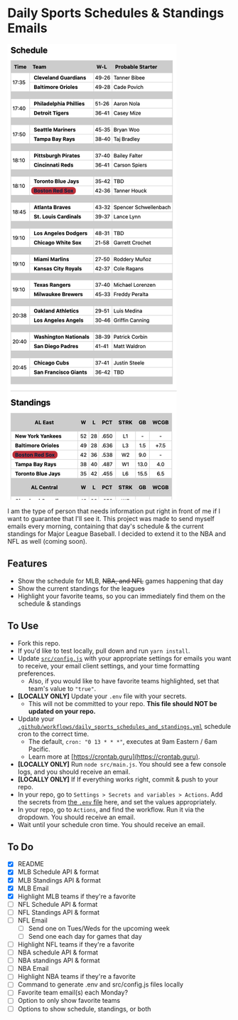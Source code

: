 # Daily Sports Schedules & Standings Emails

![A screenshot of the MLB email](/images/mlb-screenshot.png)

I am the type of person that needs information put right in front of me if I want to guarantee that I'll see it. This project was made to send myself emails every morning, containing that day's schedule & the current standings for Major League Baseball. I decided to extend it to the NBA and NFL as well (coming soon).

## Features

- Show the schedule for MLB, ~~NBA, and NFL~~ games happening that day
- Show the current standings for the league~~s~~
- Highlight your favorite teams, so you can immediately find them on the schedule & standings

## To Use

- Fork this repo.
- If you'd like to test locally, pull down and run `yarn install`.
- Update [`src/config.js`](src/config.js) with your appropriate settings for emails you want to receive, your email client settings, and your time formatting preferences.
  - Also, if you would like to have favorite teams highlighted, set that team's value to `"true"`.
- **[LOCALLY ONLY]** Update your `.env` file with your secrets.
  - This will not be committed to your repo. **This file should NOT be updated on your repo.**
- Update your [`.github/workflows/daily_sports_schedules_and_standings.yml`](.github/workflows/daily_sports_schedules_and_standings.yml) schedule cron to the correct time.
  - The default, `cron: "0 13 * * *"`, executes at 9am Eastern / 6am Pacific.
  - Learn more at [https://crontab.guru](https://crontab.guru).
- **[LOCALLY ONLY]** Run `node src/main.js`. You should see a few console logs, and you should receive an email.
- **[LOCALLY ONLY]** If If everything works right, commit & push to your repo.
- In your repo, go to `Settings > Secrets and variables > Actions`. Add the secrets from [the `.env` file](.env) here, and set the values appropriately.
- In your repo, go to `Actions`, and find the workflow. Run it via the dropdown. You should receive an email.
- Wait until your schedule cron time. You should receive an email.

## To Do

- [X] README
- [X] MLB Schedule API & format
- [X] MLB Standings API & format
- [X] MLB Email
- [X] Highlight MLB teams if they're a favorite
- [ ] NFL Schedule API & format
- [ ] NFL Standings API & format
- [ ] NFL Email
  - [ ] Send one on Tues/Weds for the upcoming week
  - [ ] Send one each day for games that day
- [ ] Highlight NFL teams if they're a favorite
- [ ] NBA schedule API & format
- [ ] NBA standings API & format
- [ ] NBA Email
- [ ] Highlight NBA teams if they're a favorite
- [ ] Command to generate .env and src/config.js files locally
- [ ] Favorite team email(s) each Monday?
- [ ] Option to only show favorite teams
- [ ] Options to show schedule, standings, or both
